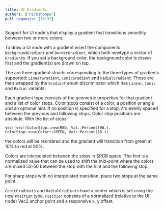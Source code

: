 ```yaml
---
title: UI Gradients 
authors: ["@Ickshonpe"]
pull_requests: [18139]
---
```


Support for UI node's that display a gradient that transitions smoothly between two or more colors. 

To draw a UI node with a gradient insert the components `BackgroundGradient` and `BorderGradient`, which both newtype a vector of `Gradient`s. If you set a background color, the background color is drawn first and the gradient(s) are drawn on top.

The are three gradient structs corresponding to the three types of gradients supported: `LinearGradient`, `ConicGradient` and `RadialGradient`. These are then wrapped by the `Gradient` enum discriminator which has `Linear`, `Conic` and `Radial` variants.

Each gradient type consists of the geometric properties for that gradient and a list of color stops.
Color stops consist of a color, a position or angle and an optional hint. If no position is specified for a stop, it's evenly spaced between the previous and following stops. Color stop positions are absolute. With the list of stops:
```
vec![vec![ColorStop::new(RED, Val::Percent(90.), ColorStop::new(Color::GREEN, Val::Percent(10.))
```
the colors will be reordered and the gradient will transition from green at 10% to red at 90%.

Colors are interpolated between the stops in SRGB space. The hint is a normalized value that can be used to shift the mid-point where the colors are mixed 50-50 between the stop with the hint and the following stop.

For sharp stops with no interpolated transition, place two stops at the same point.

`ConicGradients` and `RadialGradients` have a center which is set using the new `Position` type. `Position` consists of a normalized (relative to the UI node) Vec2 anchor point and a responsive x, y offset.
